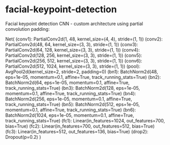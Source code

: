 # facial-keypoint-detection
Facial keypoint detection CNN - custom architecture using partial convolution padding:

Net(
  (conv1): PartialConv2d(1, 48, kernel_size=(4, 4), stride=(1, 1))
  (conv2): PartialConv2d(48, 64, kernel_size=(3, 3), stride=(1, 1))
  (conv3): PartialConv2d(64, 128, kernel_size=(3, 3), stride=(1, 1))
  (conv4): PartialConv2d(128, 256, kernel_size=(3, 3), stride=(1, 1))
  (conv5): PartialConv2d(256, 512, kernel_size=(3, 3), stride=(1, 1))
  (conv6): PartialConv2d(512, 1024, kernel_size=(3, 3), stride=(1, 1))
  (pool): AvgPool2d(kernel_size=2, stride=2, padding=0)
  (bn1): BatchNorm2d(48, eps=1e-05, momentum=0.1, affine=True, track_running_stats=True)
  (bn2): BatchNorm2d(64, eps=1e-05, momentum=0.1, affine=True, track_running_stats=True)
  (bn3): BatchNorm2d(128, eps=1e-05, momentum=0.1, affine=True, track_running_stats=True)
  (bn4): BatchNorm2d(256, eps=1e-05, momentum=0.1, affine=True, track_running_stats=True)
  (bn5): BatchNorm2d(512, eps=1e-05, momentum=0.1, affine=True, track_running_stats=True)
  (bn6): BatchNorm2d(1024, eps=1e-05, momentum=0.1, affine=True, track_running_stats=True)
  (fc1): Linear(in_features=1024, out_features=700, bias=True)
  (fc2): Linear(in_features=700, out_features=512, bias=True)
  (fc3): Linear(in_features=512, out_features=136, bias=True)
  (drop2): Dropout(p=0.2)
)


